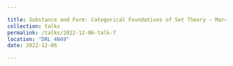 ```yaml
---

title: Substance and Form: Categorical Foundations of Set Theory - Marc Muhleisen
collection: talks
permalink: /talks/2022-12-06-talk-7
location: "DRL 4N49"
date: 2022-12-06

---
```



